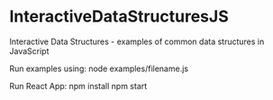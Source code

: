 # InteractiveDataStructuresJS
Interactive Data Structures - examples of common data structures in JavaScript

Run examples using:
node examples/filename.js

Run React App:
npm install
npm start

